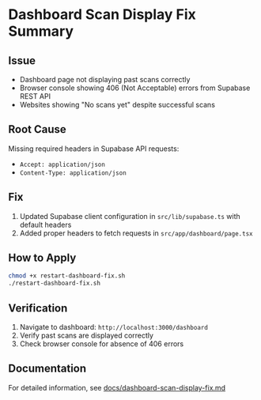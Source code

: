 # Dashboard Scan Display Fix Summary

## Issue
- Dashboard page not displaying past scans correctly
- Browser console showing 406 (Not Acceptable) errors from Supabase REST API
- Websites showing "No scans yet" despite successful scans

## Root Cause
Missing required headers in Supabase API requests:
- `Accept: application/json`
- `Content-Type: application/json`

## Fix
1. Updated Supabase client configuration in `src/lib/supabase.ts` with default headers
2. Added proper headers to fetch requests in `src/app/dashboard/page.tsx`

## How to Apply
```bash
chmod +x restart-dashboard-fix.sh
./restart-dashboard-fix.sh
```

## Verification
1. Navigate to dashboard: `http://localhost:3000/dashboard`
2. Verify past scans are displayed correctly
3. Check browser console for absence of 406 errors

## Documentation
For detailed information, see [docs/dashboard-scan-display-fix.md](docs/dashboard-scan-display-fix.md)
